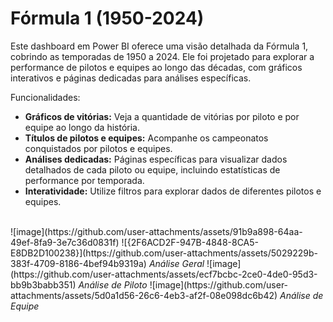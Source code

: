 # Fórmula 1 (1950-2024)
Este dashboard em Power BI oferece uma visão detalhada da Fórmula 1, cobrindo as temporadas de 1950 a 2024. Ele foi projetado para explorar a performance de pilotos e equipes ao longo das décadas, com gráficos interativos e páginas dedicadas para análises específicas.

Funcionalidades:
<ul>
  <li><b>Gráficos de vitórias:</b> Veja a quantidade de vitórias por piloto e por equipe ao longo da história.</li>
  <li><b>Títulos de pilotos e equipes:</b> Acompanhe os campeonatos conquistados por pilotos e equipes.</li>
  <li><b>Análises dedicadas:</b> Páginas específicas para visualizar dados detalhados de cada piloto ou equipe, incluindo estatísticas de performance por temporada.</li>
  <li><b>Interatividade:</b> Utilize filtros para explorar dados de diferentes pilotos e equipes.</li>
</ul>
<br>
![image](https://github.com/user-attachments/assets/91b9a898-64aa-49ef-8fa9-3e7c36d0831f)
![{2F6ACD2F-947B-4848-8CA5-E8DB2D100238}](https://github.com/user-attachments/assets/5029229b-383f-4709-8186-4bef94b9319a)
<i>Análise Geral</i>
![image](https://github.com/user-attachments/assets/ecf7bcbc-2ce0-4de0-95d3-bb9b3babb351)
<i>Análise de Piloto</i>
![image](https://github.com/user-attachments/assets/5d0a1d56-26c6-4eb3-af2f-08e098dc6b42)
<i>Análise de Equipe</i>




